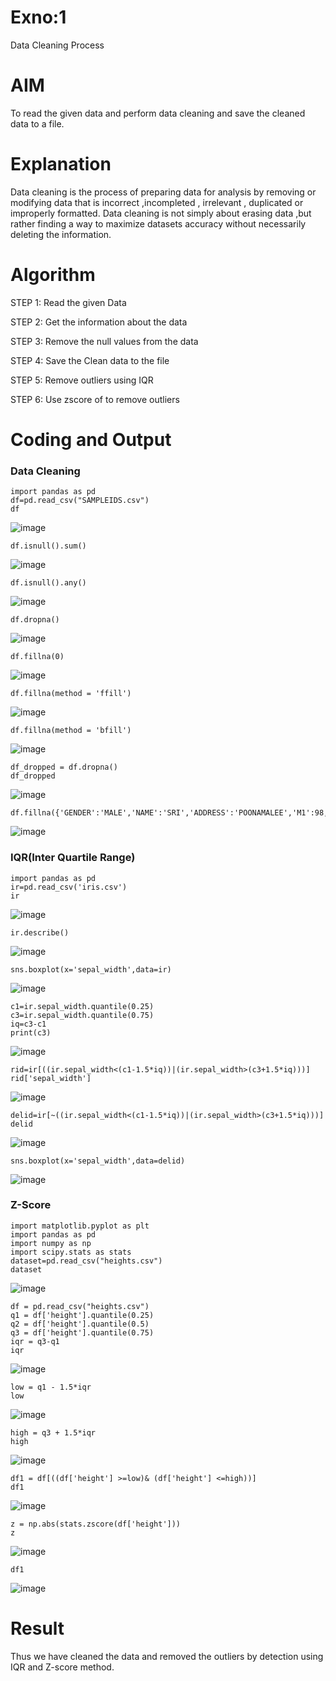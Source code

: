 # Exno:1
Data Cleaning Process

# AIM
To read the given data and perform data cleaning and save the cleaned data to a file.

# Explanation
Data cleaning is the process of preparing data for analysis by removing or modifying data that is incorrect ,incompleted , irrelevant , duplicated or improperly formatted. Data cleaning is not simply about erasing data ,but rather finding a way to maximize datasets accuracy without necessarily deleting the information.

# Algorithm
STEP 1: Read the given Data

STEP 2: Get the information about the data

STEP 3: Remove the null values from the data

STEP 4: Save the Clean data to the file

STEP 5: Remove outliers using IQR

STEP 6: Use zscore of to remove outliers

# Coding and Output
         
### Data Cleaning
```
import pandas as pd
df=pd.read_csv("SAMPLEIDS.csv")
df
```
![image](https://github.com/user-attachments/assets/c2f8b967-4bbc-4f96-a736-e502636f0289)

```
df.isnull().sum()
```
![image](https://github.com/user-attachments/assets/c83924d0-f161-4909-942b-d7819c490b74)

```
df.isnull().any()
```
![image](https://github.com/user-attachments/assets/1f30c5b5-ca36-4655-a169-f4be12f3df60)

```
df.dropna()
```
![image](https://github.com/user-attachments/assets/b5f0885f-9729-4250-b214-ff4a2c2974e6)
```
df.fillna(0)
```
![image](https://github.com/user-attachments/assets/170ba850-88b1-4cc4-8e63-89fa5f52bef3)

```
df.fillna(method = 'ffill')
```
![image](https://github.com/user-attachments/assets/51dc4417-ab7d-43de-88a7-753d2d5b89fe)

```
df.fillna(method = 'bfill')
```
![image](https://github.com/user-attachments/assets/0a9f1606-aec2-4563-85ce-eeedbe273451)

```
df_dropped = df.dropna()
df_dropped
```
![image](https://github.com/user-attachments/assets/77c2f821-bad3-4b93-ab16-10000c08f306)

```
df.fillna({'GENDER':'MALE','NAME':'SRI','ADDRESS':'POONAMALEE','M1':98,'M2':87,'M3':76,'M4':92,'TOTAL':305,'AVG':89.999999})
```
![image](https://github.com/user-attachments/assets/fa171d77-48fe-4865-9265-5e4d45a025e1)


### IQR(Inter Quartile Range)
```
import pandas as pd
ir=pd.read_csv('iris.csv')
ir
```
![image](https://github.com/user-attachments/assets/8e9c2206-03ab-4811-a790-71b0e2170a70)

```
ir.describe()
```
![image](https://github.com/user-attachments/assets/b5fd0447-fcab-4e84-8612-302bce1415fa)

```
sns.boxplot(x='sepal_width',data=ir)
```
![image](https://github.com/user-attachments/assets/fbfe44a7-90d4-4689-ab86-bf094649e30c)
```
c1=ir.sepal_width.quantile(0.25)
c3=ir.sepal_width.quantile(0.75)
iq=c3-c1
print(c3)
```
![image](https://github.com/user-attachments/assets/e7686fa3-ef11-456c-8ac7-0f0df1b2a2e2)

```
rid=ir[((ir.sepal_width<(c1-1.5*iq))|(ir.sepal_width>(c3+1.5*iq)))]
rid['sepal_width']
```
![image](https://github.com/user-attachments/assets/e5cba4fd-0e12-4999-8eb9-44ca2df815bd)

```
delid=ir[~((ir.sepal_width<(c1-1.5*iq))|(ir.sepal_width>(c3+1.5*iq)))]
delid
```
![image](https://github.com/user-attachments/assets/3f9bdaf0-9d46-4cc2-907e-97ec2a70aa7a)

```
sns.boxplot(x='sepal_width',data=delid)
```
![image](https://github.com/user-attachments/assets/5b238522-a248-4aba-932a-20597f7aa129)


### Z-Score
```
import matplotlib.pyplot as plt
import pandas as pd
import numpy as np
import scipy.stats as stats
dataset=pd.read_csv("heights.csv")
dataset
```
![image](https://github.com/user-attachments/assets/35ccb515-2d60-4976-8bd9-b626fc6331d7)

```
df = pd.read_csv("heights.csv")
q1 = df['height'].quantile(0.25)
q2 = df['height'].quantile(0.5)
q3 = df['height'].quantile(0.75)
iqr = q3-q1
iqr
```
![image](https://github.com/user-attachments/assets/9c41d724-4134-462d-b3b2-4b610f0505d7)

```
low = q1 - 1.5*iqr
low
```
![image](https://github.com/user-attachments/assets/17baf7db-23aa-4a8d-9337-558abaa31363)

```
high = q3 + 1.5*iqr
high
```
![image](https://github.com/user-attachments/assets/33cfa566-d6cf-40ac-8f63-94da54da97a2)

```
df1 = df[((df['height'] >=low)& (df['height'] <=high))]
df1
```
![image](https://github.com/user-attachments/assets/09f1c80d-7587-4b05-ac30-3147bf7a5e9b)
```
z = np.abs(stats.zscore(df['height']))
z
```
![image](https://github.com/user-attachments/assets/a0fae905-68eb-4f55-b472-58601ee21888)

```df1 = df[z<3]
df1
```
![image](https://github.com/user-attachments/assets/2bc49648-74d6-445c-b8da-d29204b96f4a)

# Result

Thus we have cleaned the data and removed the outliers by detection using IQR and Z-score method.
